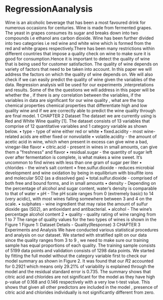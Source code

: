 # RegressionAanalysis
Wine is an alcoholic beverage that has been a most favoured drink for numerous
occasions for centuries. Wine is made from fermented grapes. The yeast in grapes
consumes its sugar and breaks down into two compounds i.e ethanol ans carbon
dioxide. Wine has been further divided into two categories i.e red wine and white
wine which is formed from the red and white grapes respectively.There has been many
restrictions within different countries that impose a quality check on wine to make
sure it is good for consumption.Hence it is important to detect the quality of wine
that is being used for customer satisfaction. The quality of wine depends on variety of
factors that need to be taken into account. In this paper we will address the factors
on which the quality of wine depends on. We will also check if we can easily predict
the quality of wine given the variables of the data. Regression analysis will be used
for our experiments ,interpretations and results. Some of the the questions we will
address in this paper will be whether the , if there is any correlation between the
variables, if the variables in data are significant for our wine quality , what are the
top chemical properties chemical properties that differentiate high and low quality
wine and if we are correctly able to predict the wine quality through are final model.
1
CHAPTER 2
Dataset
The dataset we are currently using is Red and White Wine quality [1]. The
dataset consists of 13 variables that comprise of 12 quantitative variables and 1
category variable as shown below.
• type - type of wine either red or white
• fixed.acidity - most wine-related acids are either fixed or nonvolatile
• volatile.acidity - the amount of acetic acid in wine, which when present in excess
can give wine a bad, vinegar-like flavor
• citric.acid - present in wines in small amounts, can give them a "freshness" and
flavor
• residual.sugar - the quantity of sugar left over after fermentation is complete, is
what makes a wine sweet. It’s uncommon to find wines with less than one gram
of sugar per liter
• chlorides - the wine’s salt content
• free.sulfur.dioxide - reduces microbial development and wine oxidation by being
in equilibrium with bisulfite ions and molecular SO2 (as a dissolved gas)
• total.sulfur.dioxide - comprised of both free and bound forms, and in small
amounts
• density - Depending on the percentage of alcohol and sugar content, water’s
density is comparable to that of water
• pH - The pH scale ranges from 0 (extremely basic) to 14 (very acidic), with
most wines falling somewhere between 3 and 4 on the scale.
• sulphates - wine ingredient that may raise the amount of sulfur dioxide gas
(S02), an antioxidant and antibacterial.
• alcohol - The wine’s percentage alcohol content
2
• quality - quality rating of wine ranging from 1 to 7
The range of quality values for the two types of wines is shown in the Figure 1
Figure 1: Dataset Details - Quality(Response)
3
CHAPTER 3
Experiments and Analysis
We have conducted various statistical procedures and analysis on our dataset.
We started with stratified split on our data since the quality ranges from 3 to 9 , we
need to make sure our training sample has equal proportions of each quality. The
training sample consists of 5199 data points and validation consists of 1298 data
points.
We started by fitting the full model without the category variable first to check
our model summary as shown in Figure 2. It was found that our 𝑅2 accounted for
0.2921 which means only 29.21% of variability is explained through the model and the
residual standard error is 0.735. The summary shows that citric acid and chlorides are
not significant for the model as they have high p-value of 0.168 and 0.146 respectively
with a very low t-test value. This shows that given all other predictors are included
in the model , presence of citric acid and chlorides individually is not significantly
different from zero.

